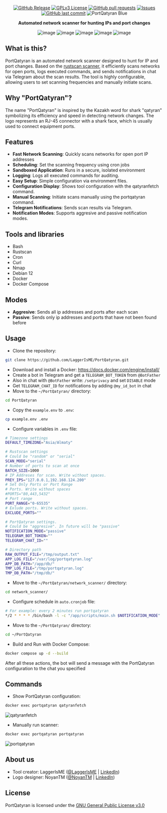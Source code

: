 <div align="center">
  
[![GitHub Release](https://img.shields.io/github/release/LaggerIsME/PortQatyran?style=flat&include_prereleases)]()
[![GPLv3 License](https://img.shields.io/badge/License-GPL%20v3-yellow.svg)](https://opensource.org/licenses/)
[![GitHub pull requests](https://img.shields.io/github/issues-pr/LaggerIsME/PortQatyran?style=flat)]()
[![Issues](https://img.shields.io/github/issues-raw/LaggerIsME/PortQatyran?maxAge=25000)](https://github.com/LaggerIsME/PortQatyran/issues)
[![GitHub last commit](https://img.shields.io/github/last-commit/LaggerIsME/PortQatyran?style=flat)]()
![PortQatyran Blue](https://github.com/LaggerIsME/PortQatyran/assets/98150971/309363a2-8db6-41fe-885d-32ccf0dc4380)

**Automated network scanner for hunting IPs and port changes**

![image](https://img.shields.io/badge/Shell_Script-121011?style=for-the-badge&logo=gnu-bash&logoColor=white)
![image](https://img.shields.io/badge/Rust-000000?style=for-the-badge&logo=rust&logoColor=white)
![image](https://img.shields.io/badge/Debian-A81D33?style=for-the-badge&logo=debian&logoColor=white)
![image](https://img.shields.io/badge/Docker-2CA5E0?style=for-the-badge&logo=docker&logoColor=white)
![image](https://img.shields.io/badge/Telegram-2CA5E0?style=for-the-badge&logo=telegram&logoColor=white)
</div>


## What is this?
PortQatyran is an automated network scanner designed to hunt for IP and port changes. Based on the [rustscan scanner](https://github.com/RustScan/RustScan), it efficiently scans networks for open ports, logs executed commands, and sends notifications in chat via Telegram about the scan results. The tool is highly configurable, allowing users to set scanning frequencies and manually initiate scans.

## Why "PortQatyran"?
The name "PortQatyran" is inspired by the Kazakh word for shark "qatyran" symbolizing its efficiency and speed in detecting network changes. The logo represents an RJ-45 connector with a shark face, which is usually used to connect equipment ports.

## Features
* **Fast Network Scanning**: Quickly scans networks for open port IP addresses
* **Scheduling**: Set the scanning frequency using cron jobs
* **Sandboxed Application**: Runs in a secure, isolated environment
* **Logging**: Logs all executed commands for auditing.
* **Easy Setup**: Simple configuration via environment files.
* **Configuration Display**: Shows tool configuration with the qatyranfetch command.
* **Manual Scanning**: Initiate scans manually using the portqatyran command.
* **Telegram Notifications**: Sends scan results via Telegram.
* **Notification Modes**: Supports aggresive and passive notification modes.

## Tools and libraries
* Bash
* Rustscan
* Cron
* Curl
* Nmap
* Debian 12
* Docker
* Docker Compose

## Modes
* **Aggresive**: Sends all ip addresses and ports after each scan
* **Passive**: Sends only ip addresses and ports that have not been found before

## Usage
* Clone the repository: 
```bash 
git clone https://github.com/LaggerIsME/PortQatyran.git
```
* Download and install a Docker: https://docs.docker.com/engine/install/
* Create a bot in Telegram and get a `TELEGRAM_BOT_TOKEN` from `@BotFather`
* Also in chat with `@BotFather` write: `/setprivacy` and set `DISABLE` mode
* Get `TELEGRAM_CHAT_ID` for notifications by adding `@my_id_bot` in chat
* Move to the `~/PortQatyran/` directory: 
```bash 
cd PortQatyran
```
* Copy the `example.env` to `.env`:
```bash
cp example.env .env
```
* Configure variables in `.env` file:
```bash
# Timezone settings
DEFAULT_TIMEZONE="Asia/Almaty"

# Rustscan settings
# Could be "random" or "serial"
SCAN_MODE="serial"
# Number of ports to scan at once
BATCH_SIZE=1000
# IP Addreses for scan. Write without spaces.
PREY_IPS="127.0.0.1,192.168.124.200"
# Set Only Ports or Port Range
# Ports. Write without spaces
#PORTS="80,443,5432"
# Port range
PORT_RANGE="0-65535"
# Exlude ports. Write without spaces.
EXCLUDE_PORTS=""

# PortQatyran settings.
# Could be "aggresive". In future will be "passive"
NOTIFICATION_MODE="passive"
TELEGRAM_BOT_TOKEN=""
TELEGRAM_CHAT_ID=""

# Directory path
RAW_OUTPUT_FILE="/tmp/output.txt"
APP_LOG_FILE="/var/log/portqatyran.log"
APP_DB_PATH="/app/db/"
TMP_LOG_FILE="/tmp/portqatyran.log"
TMP_DB_PATH="/tmp/db/"
```
* Move to the `~/PortQatyran/network_scanner/` directory: 
```bash 
cd network_scanner/
```
* Configure schedule in `auto.cronjob` file:
```bash
# For example: every 2 minutes run portqatyran
*/2 * * * * /bin/bash -l -c "/app/scripts/main.sh $NOTIFICATION_MODE"
```
* Move to the `~/PortQatyran/` directory: 
```bash 
cd ~/PortQatyran
```
* Build and Run with Docker Compose:
```bash
docker compose up -d --build
```
After all these actions, the bot will send a message with the PortQatyran configuration to the chat you specified

## Commands
* Show PortQatyran configuration:
```bash
docker exec portqatyran qatyranfetch
```
![qatyranfetch](https://github.com/user-attachments/assets/c4295aec-7b6e-4b9f-9825-0437eef524ef)

* Manually run scanner:
```bash
docker exec portqatyran portqatyran
```
![portqatyran](https://github.com/user-attachments/assets/6ec6fbc9-608b-45db-a667-dc17f2ae4df2)


## About us
* Tool creator: LaggerIsME ([@LaggerIsME](https://github.com/LaggerIsME) | [LinkedIn](https://www.linkedin.com/in/pythondelay/))
* Logo designer: NoyanTM ([@NoyanTM](https://github.com/NoyanTM) | [LinkedIn](https://www.linkedin.com/in/noyantendikov/))

## License
PortQatyran is licensed under the [GNU General Public License v3.0](https://github.com/LaggerIsME/PortQatyran/blob/master/LICENSE)
